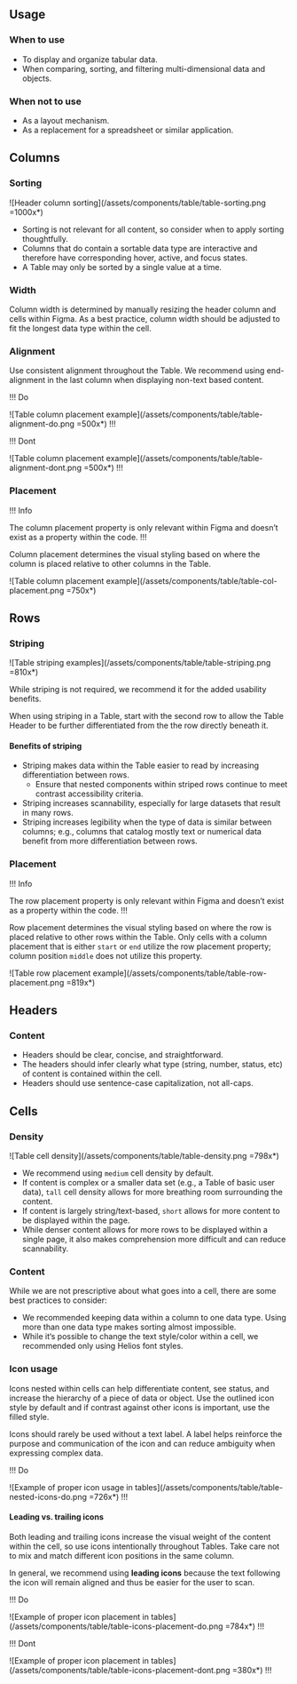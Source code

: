 ## Usage

### When to use

- To display and organize tabular data.
- When comparing, sorting, and filtering multi-dimensional data and objects.

### When not to use

- As a layout mechanism.
- As a replacement for a spreadsheet or similar application.

## Columns

### Sorting

![Header column sorting](/assets/components/table/table-sorting.png =1000x*)

- Sorting is not relevant for all content, so consider when to apply sorting thoughtfully.
- Columns that do contain a sortable data type are interactive and therefore have corresponding hover, active, and focus states.
- A Table may only be sorted by a single value at a time.

### Width

Column width is determined by manually resizing the header column and cells within Figma. As a best practice, column width should be adjusted to fit the longest data type within the cell.

### Alignment

Use consistent alignment throughout the Table. We recommend using end-alignment in the last column when displaying non-text based content. 

!!! Do

![Table column placement example](/assets/components/table/table-alignment-do.png =500x*)
!!!

!!! Dont

![Table column placement example](/assets/components/table/table-alignment-dont.png =500x*)
!!!

### Placement

!!! Info

The column placement property is only relevant within Figma and doesn’t exist as a property within the code.
!!!

Column placement determines the visual styling based on where the column is placed relative to other columns in the Table.

![Table column placement example](/assets/components/table/table-col-placement.png =750x*)

## Rows

### Striping

![Table striping examples](/assets/components/table/table-striping.png =810x*)

While striping is not required, we recommend it for the added usability benefits. 

When using striping in a Table, start with the second row to allow the Table Header to be further differentiated from the the row directly beneath it.

#### Benefits of striping
- Striping makes data within the Table easier to read by increasing differentiation between rows.
    - Ensure that nested components within striped rows continue to meet contrast accessibility criteria.
- Striping increases scannability, especially for large datasets that result in many rows.
- Striping increases legibility when the type of data is similar between columns; e.g., columns that catalog mostly text or numerical data benefit from more differentiation between rows.

### Placement

!!! Info

The row placement property is only relevant within Figma and doesn’t exist as a property within the code.
!!!

Row placement determines the visual styling based on where the row is placed relative to other rows within the Table. Only cells with a column placement that is either `start` or `end` utilize the row placement property; column position `middle` does not utilize this property.

![Table row placement example](/assets/components/table/table-row-placement.png =819x*)

## Headers

### Content

- Headers should be clear, concise, and straightforward.
- The headers should infer clearly what type (string, number, status, etc) of content is contained within the cell.
- Headers should use sentence-case capitalization, not all-caps.

## Cells

### Density

![Table cell density](/assets/components/table/table-density.png =798x*)

- We recommend using `medium` cell density by default.
- If content is complex or a smaller data set (e.g., a Table of basic user data), `tall` cell density allows for more breathing room surrounding the content.
- If content is largely string/text-based, `short` allows for more content to be displayed within the page.
- While denser content allows for more rows to be displayed within a single page, it also makes comprehension more difficult and can reduce scannability.

### Content

While we are not prescriptive about what goes into a cell, there are some best practices to consider:

- We recommended keeping data within a column to one data type. Using more than one data type makes sorting almost impossible.
- While it‘s possible to change the text style/color within a cell, we recommended only using Helios font styles.

### Icon usage

Icons nested within cells can help differentiate content, see status, and increase the hierarchy of a piece of data or object. Use the outlined icon style by default and if contrast against other icons is important, use the filled style.

Icons should rarely be used without a text label. A label helps reinforce the purpose and communication of the icon and can reduce ambiguity when expressing complex data.

!!! Do

![Example of proper icon usage in tables](/assets/components/table/table-nested-icons-do.png =726x*)
!!!

#### Leading vs. trailing icons

Both leading and trailing icons increase the visual weight of the content within the cell, so use icons intentionally throughout Tables. Take care not to mix and match different icon positions in the same column. 

In general, we recommend using **leading icons** because the text following the icon will remain aligned and thus be easier for the user to scan. 

!!! Do

![Example of proper icon placement in tables](/assets/components/table/table-icons-placement-do.png =784x*)
!!!

!!! Dont

![Example of proper icon placement in tables](/assets/components/table/table-icons-placement-dont.png =380x*)
!!!